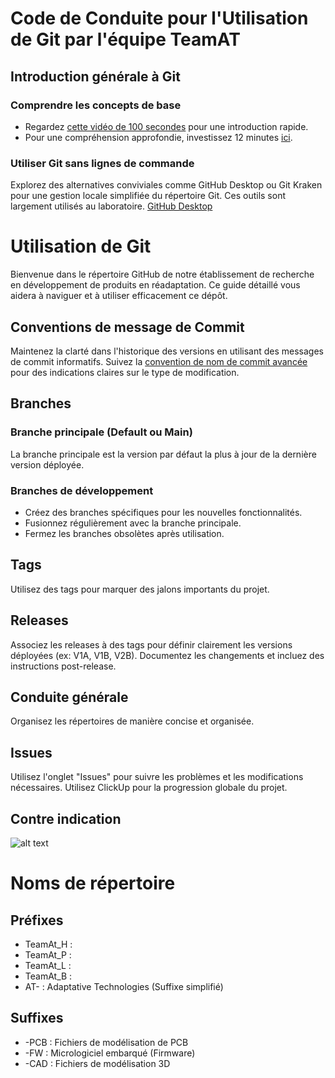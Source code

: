 # Code de Conduite pour l'Utilisation de Git par l'équipe TeamAT

## Introduction générale à Git
### Comprendre les concepts de base
- Regardez [cette vidéo de 100 secondes](https://www.youtube.com/watch?v=hwP7WQkmECE) pour une introduction rapide.
- Pour une compréhension approfondie, investissez 12 minutes [ici](https://www.youtube.com/watch?v=HkdAHXoRtos).

### Utiliser Git sans lignes de commande
Explorez des alternatives conviviales comme GitHub Desktop ou Git Kraken pour une gestion locale simplifiée du répertoire Git. Ces outils sont largement utilisés au laboratoire. [GitHub Desktop](https://desktop.github.com/)

# Utilisation de Git

Bienvenue dans le répertoire GitHub de notre établissement de recherche en développement de produits en réadaptation. Ce guide détaillé vous aidera à naviguer et à utiliser efficacement ce dépôt.

## Conventions de message de Commit

Maintenez la clarté dans l'historique des versions en utilisant des messages de commit informatifs. Suivez la [convention de nom de commit avancée](https://cbea.ms/git-commit/) pour des indications claires sur le type de modification.

## Branches

### Branche principale (Default ou Main)

La branche principale est la version par défaut la plus à jour de la dernière version déployée.

### Branches de développement

- Créez des branches spécifiques pour les nouvelles fonctionnalités.
- Fusionnez régulièrement avec la branche principale.
- Fermez les branches obsolètes après utilisation.

## Tags

Utilisez des tags pour marquer des jalons importants du projet.

## Releases

Associez les releases à des tags pour définir clairement les versions déployées (ex: V1A, V1B, V2B). Documentez les changements et incluez des instructions post-release.

## Conduite générale

Organisez les répertoires de manière concise et organisée.

## Issues

Utilisez l'onglet "Issues" pour suivre les problèmes et les modifications nécessaires. Utilisez ClickUp pour la progression globale du projet.

## Contre indication
![alt text](https://cbea.ms/content/images/size/w2000/2021/01/git_commit_2x.png)

# Noms de répertoire

## Préfixes

- TeamAt_H : 
- TeamAt_P :
- TeamAt_L :
- TeamAt_B :
- AT- : Adaptative Technologies (Suffixe simplifié)

## Suffixes

- -PCB : Fichiers de modélisation de PCB
- -FW : Micrologiciel embarqué (Firmware)
- -CAD : Fichiers de modélisation 3D
